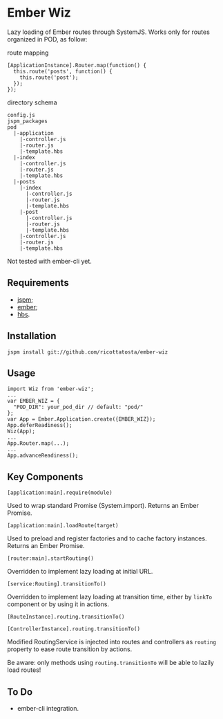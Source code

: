 # Ember Wiz

Lazy loading of Ember routes through SystemJS.
Works only for routes organized in POD, as follow:

route mapping

    [ApplicationInstance].Router.map(function() {
      this.route('posts', function() {
        this.route('post');
      });
    });

directory schema

    config.js
    jspm_packages
    pod
      |-application
        |-controller.js
        |-router.js
        |-template.hbs
      |-index
        |-controller.js
        |-router.js
        |-template.hbs
      |-posts
        |-index
          |-controller.js
          |-router.js
          |-template.hbs
        |-post
          |-controller.js
          |-router.js
          |-template.hbs
        |-controller.js
        |-router.js
        |-template.hbs

Not tested with ember-cli yet.

## Requirements

- [jspm](http://jspm.io);
- [ember](https://github.com/components/ember);
- [hbs](https://github.com/n-fuse/plugin-ember-hbs).

## Installation

    jspm install git://github.com/ricottatosta/ember-wiz

## Usage

    import Wiz from 'ember-wiz';
    ...
    var EMBER_WIZ = {
      "POD_DIR": your_pod_dir // default: "pod/"
    };
    var App = Ember.Application.create({EMBER_WIZ});
    App.deferReadiness();
    Wiz(App);
    ...
    App.Router.map(...);
    ...
    App.advanceReadiness();

## Key Components

`[application:main].require(module)`

Used to wrap standard Promise (System.import). Returns an Ember Promise.

`[application:main].loadRoute(target)`

Used to preload and register factories and to cache factory instances. Returns an Ember Promise.

`[router:main].startRouting()`

Overridden to implement lazy loading at initial URL.

`[service:Routing].transitionTo()`

Overridden to implement lazy loading at transition time, either by `linkTo` component or by using it in actions.

`[RouteInstance].routing.transitionTo()`

`[ControllerInstance].routing.transitionTo()`

Modified RoutingService is injected into routes and controllers as `routing` property to ease route transition by actions.

Be aware: only methods using `routing.transitionTo` will be able to lazily load routes!

## To Do

- ember-cli integration.